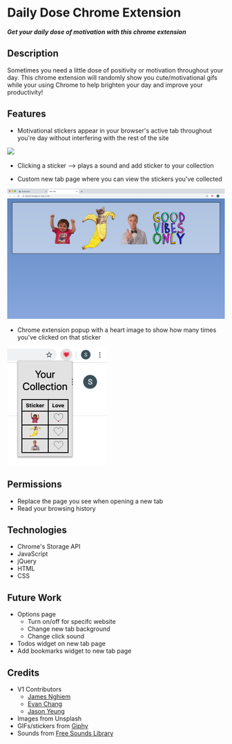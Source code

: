 # Daily Dose Chrome Extension

***Get your daily dose of motivation with this chrome extension***

## Description

Sometimes you need a little dose of positivity or motivation throughout your day. This chrome extension will randomly show you cute/motivational gifs while your using Chrome to help brighten your day and improve your productivity!

<!-- Download Daily Dose at: []() -->

## Features


* Motivational stickers appear in your browser's active tab throughout you're day without interfering with the rest of the site

![](https://media.giphy.com/media/j65HZTYkRKCGll7W2h/giphy.gif)

* Clicking a sticker --> plays a sound and add sticker to your collection

* Custom new tab page where you can view the stickers you've collected

![](images/new_tab_screenshot.png)

* Chrome extension popup with a heart image to show how many times you've clicked on that sticker

![](images/popup_screenshot.png)

## Permissions

* Replace the page you see when opening a new tab
* Read your browsing history

## Technologies

- Chrome's Storage API
- JavaScript
- jQuery
- HTML
- CSS

## Future Work

* Options page
  * Turn on/off for specifc website
  * Change new tab background
  * Change click sound
* Todos widget on new tab page
* Add bookmarks widget to new tab page

## Credits

* V1 Contributors
  * [James Nghiem](https://github.com/jamesnghiem)
  * [Evan Chang](https://github.com/pkmnfreak)
  * [Jason Yeung](https://github.com/JasonJYeung)
* Images from Unsplash
* GIFs/stickers from [Giphy](https://giphy.com/)
* Sounds from [Free Sounds Library](https://www.freesoundslibrary.com/)
